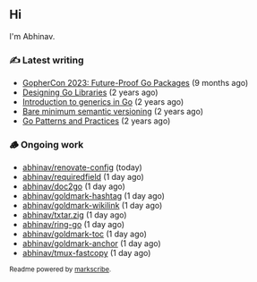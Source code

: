 ## Hi

I'm Abhinav.

### ✍️ Latest writing


- [GopherCon 2023: Future-Proof Go Packages](https://abhinavg.net/2023/09/27/future-proof-packages/) (9 months ago)
- [Designing Go Libraries](https://abhinavg.net/2022/12/06/designing-go-libraries/) (2 years ago)
- [Introduction to generics in Go](https://abhinavg.net/2022/11/23/generics-intro/) (2 years ago)
- [Bare minimum semantic versioning](https://abhinavg.net/2022/11/07/semver/) (2 years ago)
- [Go Patterns and Practices](https://abhinavg.net/2022/09/19/go-patterns-and-practices-talk/) (2 years ago)

### 🪵 Ongoing work


- [abhinav/renovate-config](https://github.com/abhinav/renovate-config) (today)
- [abhinav/requiredfield](https://github.com/abhinav/requiredfield) (1 day ago)
- [abhinav/doc2go](https://github.com/abhinav/doc2go) (1 day ago)
- [abhinav/goldmark-hashtag](https://github.com/abhinav/goldmark-hashtag) (1 day ago)
- [abhinav/goldmark-wikilink](https://github.com/abhinav/goldmark-wikilink) (1 day ago)
- [abhinav/txtar.zig](https://github.com/abhinav/txtar.zig) (1 day ago)
- [abhinav/ring-go](https://github.com/abhinav/ring-go) (1 day ago)
- [abhinav/goldmark-toc](https://github.com/abhinav/goldmark-toc) (1 day ago)
- [abhinav/goldmark-anchor](https://github.com/abhinav/goldmark-anchor) (1 day ago)
- [abhinav/tmux-fastcopy](https://github.com/abhinav/tmux-fastcopy) (1 day ago)

<sub>Readme powered by [markscribe](https://github.com/muesli/markscribe).</sub>

